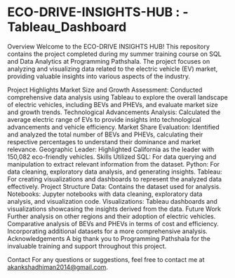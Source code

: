 # ECO-DRIVE-INSIGHTS-HUB : -Tableau_Dashboard
 
Overview
Welcome to the ECO-DRIVE INSIGHTS HUB! This repository contains the project completed during my summer training course on SQL and Data Analytics at Programming Pathshala. The project focuses on analyzing and visualizing data related to the electric vehicle (EV) market, providing valuable insights into various aspects of the industry.

Project Highlights
Market Size and Growth Assessment: Conducted comprehensive data analysis using Tableau to explore the overall landscape of electric vehicles, including BEVs and PHEVs, and evaluate market size and growth trends.
Technological Advancements Analysis: Calculated the average electric range of EVs to provide insights into technological advancements and vehicle efficiency.
Market Share Evaluation: Identified and analyzed the total number of BEVs and PHEVs, calculating their respective percentages to understand their dominance and market relevance.
Geographic Leader: Highlighted California as the leader with 150,082 eco-friendly vehicles.
Skills Utilized
SQL: For data querying and manipulation to extract relevant information from the dataset.
Python: For data cleaning, exploratory data analysis, and generating insights.
Tableau: For creating visualizations and dashboards to represent the analyzed data effectively.
Project Structure
Data: Contains the dataset used for analysis.
Notebooks: Jupyter notebooks with data cleaning, exploratory data analysis, and visualization code.
Visualizations: Tableau dashboards and visualizations showcasing the insights derived from the data.
Future Work
Further analysis on other regions and their adoption of electric vehicles.
Comparative analysis of BEVs and PHEVs in terms of cost and efficiency.
Incorporating additional datasets for a more comprehensive analysis.
Acknowledgements
A big thank you to Programming Pathshala for the invaluable training and support throughout this project.

Contact
For any questions or suggestions, feel free to contact me at akankshadhiman2014@gmail.com.
